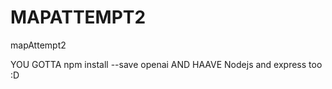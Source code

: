 # MAPATTEMPT2
 mapAttempt2


YOU GOTTA npm install --save openai
AND HAAVE Nodejs and express too :D 
